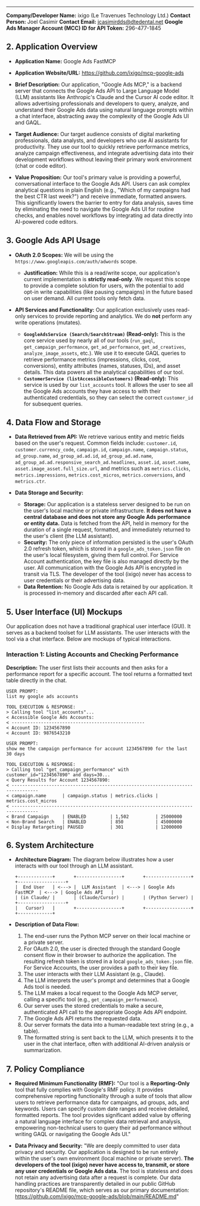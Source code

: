 ---
**Company/Developer Name:** ixigo (Le Travenues Technology Ltd.)
**Contact Person:** Joel Casimir
**Contact Email:** <jcasimirdds@dtedental.net>
**Google Ads Manager Account (MCC) ID for API Token:** 296-477-1845

## 2. Application Overview

* **Application Name:** Google Ads FastMCP
* **Application Website/URL:** <https://github.com/ixigo/mcp-google-ads>
* **Brief Description:**
    Our application, "Google Ads MCP," is a backend server that connects the Google Ads API to Large Language Model (LLM) assistants like Anthropic's Claude and the Cursor AI code editor. It allows advertising professionals and developers to query, analyze, and understand their Google Ads data using natural language prompts within a chat interface, abstracting away the complexity of the Google Ads UI and GAQL.

* **Target Audience:**
    Our target audience consists of digital marketing professionals, data analysts, and developers who use AI assistants for productivity. They use our tool to quickly retrieve performance metrics, analyze campaign effectiveness, and integrate advertising data into their development workflows without leaving their primary work environment (chat or code editor).

* **Value Proposition:**
    Our tool's primary value is providing a powerful, conversational interface to the Google Ads API. Users can ask complex analytical questions in plain English (e.g., "Which of my campaigns had the best CTR last week?") and receive immediate, formatted answers. This significantly lowers the barrier to entry for data analysis, saves time by eliminating the need to navigate the Google Ads UI for routine checks, and enables novel workflows by integrating ad data directly into AI-powered code editors.

## 3. Google Ads API Usage

* **OAuth 2.0 Scopes:** We will be using the `https://www.googleapis.com/auth/adwords` scope.
  * **Justification:** While this is a read/write scope, our application's current implementation is **strictly read-only**. We request this scope to provide a complete solution for users, with the potential to add opt-in write capabilities (like pausing campaigns) in the future based on user demand. All current tools only fetch data.

* **API Services and Functionality:**
    Our application exclusively uses read-only services to provide reporting and analytics. We do **not** perform any write operations (mutates).

  * **`GoogleAdsService (Search/SearchStream)` (Read-only):** This is the core service used by nearly all of our tools (`run_gaql`, `get_campaign_performance`, `get_ad_performance`, `get_ad_creatives`, `analyze_image_assets`, etc.). We use it to execute GAQL queries to retrieve performance metrics (impressions, clicks, cost, conversions), entity attributes (names, statuses, IDs), and asset details. This data powers all the analytical capabilities of our tool.
  * **`CustomerService (listAccessibleCustomers)` (Read-only):** This service is used by our `list_accounts` tool. It allows the user to see all the Google Ads accounts they have access to with their authenticated credentials, so they can select the correct `customer_id` for subsequent queries.

## 4. Data Flow and Storage

* **Data Retrieved from API:**
    We retrieve various entity and metric fields based on the user's request. Common fields include: `customer.id`, `customer.currency_code`, `campaign.id`, `campaign.name`, `campaign.status`, `ad_group.name`, `ad_group_ad.ad.id`, `ad_group_ad.ad.name`, `ad_group_ad.ad.responsive_search_ad.headlines`, `asset.id`, `asset.name`, `asset.image_asset.full_size.url`, and metrics such as `metrics.clicks`, `metrics.impressions`, `metrics.cost_micros`, `metrics.conversions`, and `metrics.ctr`.

* **Data Storage and Security:**
  * **Storage:** Our application is a stateless server designed to be run on the user's local machine or private infrastructure. **It does not have a central database and does not store any Google Ads performance or entity data.** Data is fetched from the API, held in memory for the duration of a single request, formatted, and immediately returned to the user's client (the LLM assistant).
  * **Security:** The only piece of information persisted is the user's OAuth 2.0 refresh token, which is stored in a `google_ads_token.json` file on the user's local filesystem, giving them full control. For Service Account authentication, the key file is also managed directly by the user. All communication with the Google Ads API is encrypted in transit via TLS. The developer of the tool (ixigo) never has access to user credentials or their advertising data.
  * **Data Retention:** No Google Ads data is retained by our application. It is processed in-memory and discarded after each API call.

## 5. User Interface (UI) Mockups

Our application does not have a traditional graphical user interface (GUI). It serves as a backend toolset for LLM assistants. The user interacts with the tool via a chat interface. Below are mockups of typical interactions.

### Interaction 1: Listing Accounts and Checking Performance

**Description:** The user first lists their accounts and then asks for a performance report for a specific account. The tool returns a formatted text table directly in the chat.

```text
USER PROMPT:
list my google ads accounts

TOOL EXECUTION & RESPONSE:
> Calling tool "list_accounts"...
< Accessible Google Ads Accounts:
< --------------------------------------------------
< Account ID: 1234567890
< Account ID: 9876543210

USER PROMPT:
show me the campaign performance for account 1234567890 for the last 30 days

TOOL EXECUTION & RESPONSE:
> Calling tool "get_campaign_performance" with customer_id="1234567890" and days=30...
< Query Results for Account 1234567890:
< --------------------------------------------------------------------------------
< campaign.name      | campaign.status | metrics.clicks | metrics.cost_micros
< --------------------------------------------------------------------------------
< Brand Campaign     | ENABLED         | 1,502          | 25000000
< Non-Brand Search   | ENABLED         | 850            | 45000000
< Display Retargeting| PAUSED          | 301            | 12000000
```

## 6. System Architecture

* **Architecture Diagram:**
    The diagram below illustrates how a user interacts with our tool through an LLM assistant.

    ```
    +-------------+       +-----------------+       +-----------------+       +------------------+
    |  End User   | <---> |  LLM Assistant  | <---> | Google Ads FastMCP  | <---> | Google Ads API   |
    | (in Claude/ |       | (Claude/Cursor) |       | (Python Server) |       +------------------+
    |   Cursor)   |       +-----------------+       +-----------------+
    +-------------+
    ```

* **Description of Data Flow:**
    1. The end-user runs the Python MCP server on their local machine or a private server.
    2. For OAuth 2.0, the user is directed through the standard Google consent flow in their browser to authorize the application. The resulting refresh token is stored in a local `google_ads_token.json` file. For Service Accounts, the user provides a path to their key file.
    3. The user interacts with their LLM Assistant (e.g., Claude).
    4. The LLM interprets the user's prompt and determines that a Google Ads tool is needed.
    5. The LLM makes a local request to the Google Ads MCP server, calling a specific tool (e.g., `get_campaign_performance`).
    6. Our server uses the stored credentials to make a secure, authenticated API call to the appropriate Google Ads API endpoint.
    7. The Google Ads API returns the requested data.
    8. Our server formats the data into a human-readable text string (e.g., a table).
    9. The formatted string is sent back to the LLM, which presents it to the user in the chat interface, often with additional AI-driven analysis or summarization.

## 7. Policy Compliance

* **Required Minimum Functionality (RMF):**
    "Our tool is a **Reporting-Only** tool that fully complies with Google's RMF policy. It provides comprehensive reporting functionality through a suite of tools that allow users to retrieve performance data for campaigns, ad groups, ads, and keywords. Users can specify custom date ranges and receive detailed, formatted reports. The tool provides significant added value by offering a natural language interface for complex data retrieval and analysis, empowering non-technical users to query their ad performance without writing GAQL or navigating the Google Ads UI."

* **Data Privacy and Security:**
    "We are deeply committed to user data privacy and security. Our application is designed to be run entirely within the user's own environment (local machine or private server). **The developers of the tool (ixigo) never have access to, transmit, or store any user credentials or Google Ads data.** The tool is stateless and does not retain any advertising data after a request is complete. Our data handling practices are transparently detailed in our public GitHub repository's README file, which serves as our primary documentation: <https://github.com/ixigo/mcp-google-ads/blob/main/README.md>"
